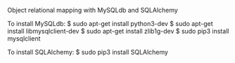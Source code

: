 Object relational mapping with MySQLdb and SQLAlchemy

To install MySQLdb:
$ sudo apt-get install python3-dev
$ sudo apt-get install libmysqlclient-dev
$ sudo apt-get install zlib1g-dev
$ sudo pip3 install mysqlclient

To install SQLAlchemy:
$ sudo pip3 install SQLAlchemy
